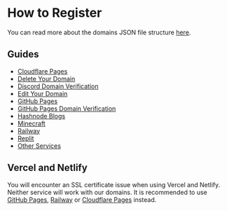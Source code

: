 # How to Register
You can read more about the domains JSON file structure [here](domain_structure).

## Guides
- [Cloudflare Pages](cloudflare_pages)
- [Delete Your Domain](delete_domain)
- [Discord Domain Verification](discord_verification)
- [Edit Your Domain](edit_domain)
- [GitHub Pages](github_pages)
- [GitHub Pages Domain Verification](github_pages_verification)
- [Hashnode Blogs](hashnode)
- [Minecraft](minecraft)
- [Railway](railway)
- [Replit](replit)
- [Other Services](other)

## Vercel and Netlify
You will encounter an SSL certificate issue when using Vercel and Netlify. Neither service will work with our domains. It is recommended to use [GitHub Pages](https://pages.github.com), [Railway](https://railway.app) or [Cloudflare Pages](https://pages.cloudflare.com) instead.
